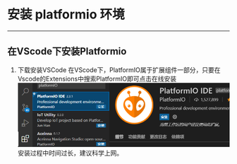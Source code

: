 # 安装 platformio 环境

----

## 在VScode下安装Platformio

1. 下载安装VSCode
在VScode下，PlatformIO属于扩展组件一部分，只要在Vscode的Extensions中搜索PlatformIO即可点击在线安装
![](./../../assets/platformIO_1.png)
安装过程中时间过长，建议科学上网。
